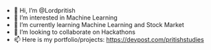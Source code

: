 - 👋 Hi, I’m @Lordpritish
- 👀 I’m interested in Machine Learning
- 🌱 I’m currently learning Machine Learning and Stock Market
- 💞️ I’m looking to collaborate on Hackathons
- 📫 Here is my portfolio/projects: https://devpost.com/pritishstudies 

<!--- 
Lordpritish/Lordpritish is a ✨ special ✨ repository because its `README.md` (this file) appears on your GitHub profile.
You can click the Preview link to take a look at your changes.
--->
